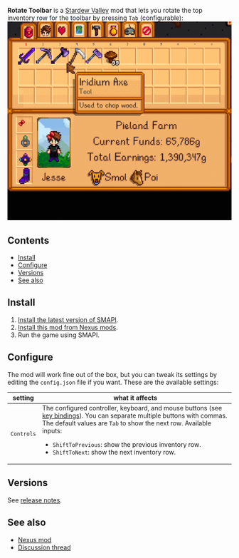 **Rotate Toolbar** is a [Stardew Valley](http://stardewvalley.net/) mod that lets you rotate the top
inventory row for the toolbar by pressing `Tab` (configurable):  
![](example.gif)

## Contents
* [Install](#install)
* [Configure](#configure)
* [Versions](#versions)
* [See also](#see-also)

## Install
1. [Install the latest version of SMAPI](https://smapi.io/).
2. [Install this mod from Nexus mods](http://www.nexusmods.com/stardewvalley/mods/1100).
3. Run the game using SMAPI.

## Configure
The mod will work fine out of the box, but you can tweak its settings by editing the `config.json`
file if you want. These are the available settings:

setting    | what it affects
---------- | -------------------
`Controls` | The configured controller, keyboard, and mouse buttons (see [key bindings](https://stardewvalleywiki.com/Modding:Key_bindings)). You can separate multiple buttons with commas. The default values are `Tab` to show the next row. Available inputs:<ul><li>`ShiftToPrevious`: show the previous inventory row.</li><li>`ShiftToNext`: show the next inventory row.</li></ul>

## Versions
See [release notes](release-notes.md).

## See also
* [Nexus mod](http://www.nexusmods.com/stardewvalley/mods/1100)
* [Discussion thread](http://community.playstarbound.com/threads/rotate-toolbar.132264)
